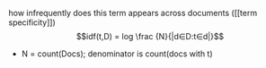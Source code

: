how infrequently does this term appears across documents ([[term specificity]])
$$idf(t,D) = log \frac {N}{|d∈D:t∈d|}$$
- N = count(Docs); denominator is count(docs with t)